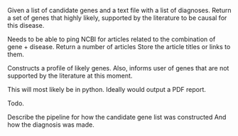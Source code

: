 
Given a list of candidate genes and a text file with a list of diagnoses.
Return a set of genes that highly likely, supported by the literature to be causal for this disease.


Needs to be able to ping NCBI for articles related to the combination of gene + disease.
Return a number of articles 
Store the article titles or links to them.

Constructs a profile of likely genes.
Also, informs user of genes that are not supported by the literature at this moment.

This will most likely be in python. 
Ideally would output a PDF report.





Todo.

Describe the pipeline for how the candidate gene list was constructed
And how the diagnosis was made.
